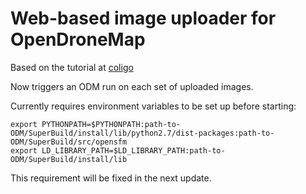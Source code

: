 # Web-based image uploader for OpenDroneMap

Based on the tutorial at [coligo](http://coligo.io/building-ajax-file-uploader-with-node/)

Now triggers an ODM run on each set of uploaded images. 

Currently requires environment variables to be set up before starting:
```shell
export PYTHONPATH=$PYTHONPATH:path-to-ODM/SuperBuild/install/lib/python2.7/dist-packages:path-to-ODM/SuperBuild/src/opensfm
export LD_LIBRARY_PATH=$LD_LIBRARY_PATH:path-to-ODM/SuperBuild/install/lib
```
This requirement will be fixed in the next update.
